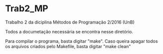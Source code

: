 # Trab2_MP
Trabalho 2 da diciplina Métodos de Programação 2/2016 (UnB)

Todos a documetação necessária se encontra nesse diretório.

Para compilar o programa, basta digitar "make".
Caso queira apagar todos os arquivos criados pelo Makefile, basta digitar "make clean"
